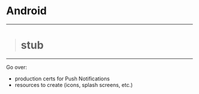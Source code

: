 # Android

---

> # stub

---

Go over:
- production certs for Push Notifications
- resources to create (icons, splash screens, etc.)
